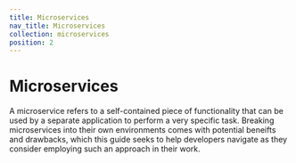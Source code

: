```yaml
---
title: Microservices
nav_title: Microservices
collection: microservices
position: 2
---
```


# Microservices

A microservice refers to a self-contained piece of functionality that can be used by a separate application to perform a very specific task. Breaking microservices into their own environments comes with potential beneifts and drawbacks, which this guide seeks to help developers navigate as they consider employing such an approach in their work.
